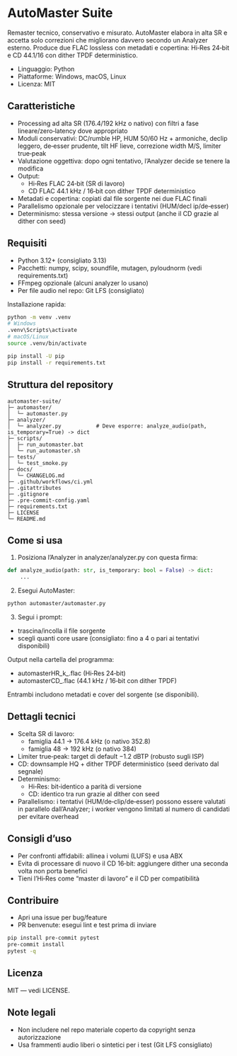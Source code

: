 # AutoMaster Suite

Remaster tecnico, conservativo e misurato. AutoMaster elabora in alta SR e accetta solo correzioni che migliorano davvero secondo un Analyzer esterno. Produce due FLAC lossless con metadati e copertina: Hi‑Res 24‑bit e CD 44.1/16 con dither TPDF deterministico.

- Linguaggio: Python
- Piattaforme: Windows, macOS, Linux
- Licenza: MIT

## Caratteristiche

- Processing ad alta SR (176.4/192 kHz o nativo) con filtri a fase lineare/zero‑latency dove appropriato
- Moduli conservativi: DC/rumble HP, HUM 50/60 Hz + armoniche, declip leggero, de‑esser prudente, tilt HF lieve, correzione width M/S, limiter true‑peak
- Valutazione oggettiva: dopo ogni tentativo, l’Analyzer decide se tenere la modifica
- Output:
  - Hi‑Res FLAC 24‑bit (SR di lavoro)
  - CD FLAC 44.1 kHz / 16‑bit con dither TPDF deterministico
- Metadati e copertina: copiati dal file sorgente nei due FLAC finali
- Parallelismo opzionale per velocizzare i tentativi (HUM/decl ip/de‑esser)
- Determinismo: stessa versione → stessi output (anche il CD grazie al dither con seed)

## Requisiti

- Python 3.12+ (consigliato 3.13)
- Pacchetti: numpy, scipy, soundfile, mutagen, pyloudnorm (vedi requirements.txt)
- FFmpeg opzionale (alcuni analyzer lo usano)
- Per file audio nel repo: Git LFS (consigliato)

Installazione rapida:
```bash
python -m venv .venv
# Windows
.venv\Scripts\activate
# macOS/Linux
source .venv/bin/activate

pip install -U pip
pip install -r requirements.txt
```

## Struttura del repository

```
automaster-suite/
├─ automaster/
│  └─ automaster.py
├─ analyzer/
│  └─ analyzer.py           # Deve esporre: analyze_audio(path, is_temporary=True) -> dict
├─ scripts/
│  ├─ run_automaster.bat
│  └─ run_automaster.sh
├─ tests/
│  └─ test_smoke.py
├─ docs/
│  └─ CHANGELOG.md
├─ .github/workflows/ci.yml
├─ .gitattributes
├─ .gitignore
├─ .pre-commit-config.yaml
├─ requirements.txt
├─ LICENSE
└─ README.md
```

## Come si usa

1) Posiziona l’Analyzer in analyzer/analyzer.py con questa firma:
```python
def analyze_audio(path: str, is_temporary: bool = False) -> dict:
    ...
```

2) Esegui AutoMaster:
```bash
python automaster/automaster.py
```

3) Segui i prompt:
- trascina/incolla il file sorgente
- scegli quanti core usare (consigliato: fino a 4 o pari ai tentativi disponibili)

Output nella cartella del programma:
- automasterHR_<SR>k_<timestamp>.flac  (Hi‑Res 24‑bit)
- automasterCD_<timestamp>.flac        (44.1 kHz / 16‑bit con dither TPDF)

Entrambi includono metadati e cover del sorgente (se disponibili).

## Dettagli tecnici

- Scelta SR di lavoro:
  - famiglia 44.1 → 176.4 kHz (o nativo 352.8)
  - famiglia 48 → 192 kHz (o nativo 384)
- Limiter true‑peak: target di default −1.2 dBTP (robusto sugli ISP)
- CD: downsample HQ + dither TPDF deterministico (seed derivato dal segnale)
- Determinismo:
  - Hi‑Res: bit‑identico a parità di versione
  - CD: identico tra run grazie al dither con seed
- Parallelismo: i tentativi (HUM/de‑clip/de‑esser) possono essere valutati in parallelo dall’Analyzer; i worker vengono limitati al numero di candidati per evitare overhead

## Consigli d’uso

- Per confronti affidabili: allinea i volumi (LUFS) e usa ABX
- Evita di processare di nuovo il CD 16‑bit: aggiungere dither una seconda volta non porta benefici
- Tieni l’Hi‑Res come “master di lavoro” e il CD per compatibilità

## Contribuire

- Apri una issue per bug/feature
- PR benvenute: esegui lint e test prima di inviare
```bash
pip install pre-commit pytest
pre-commit install
pytest -q
```

## Licenza

MIT — vedi LICENSE.

## Note legali

- Non includere nel repo materiale coperto da copyright senza autorizzazione
- Usa frammenti audio liberi o sintetici per i test (Git LFS consigliato)
